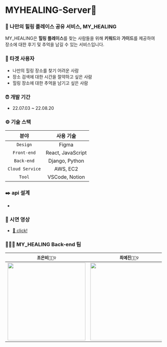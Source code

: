 # MYHEALING-Server🌿
### 🌿 나만의 힐링 플레이스 공유 서비스, MY_HEALING
MY_HEALING은 **힐링 플레이스**를 찾는 사람들을 위해 **키워드**와 **가이드**를 제공하여  
장소에 대한 후기 및 추억을 남길 수 있는 서비스입니다.

### 👀 타겟 사용자
- 나만의 힐링 장소를 찾기 어려운 사람
- 장소 검색에 대한 시간을 절약하고 싶은 사람
- 힐링 장소에 대한 추억을 남기고 싶은 사람

### ⏰ 개발 기간
- 22.07.03 ~ 22.08.20

### ⚙️ 기술 스택
| 분야 | 사용 기술 | 
|:------:|:------:|
|`Design`|Figma|
|`Front-end`|React, JavaScript|
|`Back-end`|Django, Python|
|`Cloud Service`|AWS, EC2|
|`Tool`|VSCode, Notion|

### ✒️ api 설계 
- 

### 📸 시연 영상
- [🎥 click!](https://drive.google.com/file/d/1xmaTQziAHwl4NgY2w283t1FlVgwLjdcQ/view?usp=sharing)

### 🧙🏻‍♀️ MY_HEALING Back-end 팀
| `조은비🧛🏻‍♀️` | `최예진🧚🏻‍♀️` | 
|:------:|:------:|
|[<img width=250 src="https://user-images.githubusercontent.com/98384956/188566822-dd9dce2b-0ba5-4792-832d-94cf65c6f7af.png">](https://github.com/tigowler)|[<img width=250 src="https://user-images.githubusercontent.com/98384956/188566870-3dd2e374-42b4-4f95-952a-78386fa60bda.png">](https://github.com/OaYenn)|
